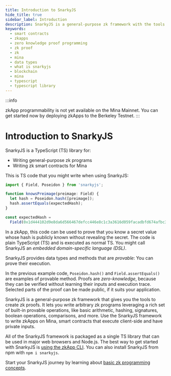 ```yaml
---
title: Introduction to SnarkyJS
hide_title: true
sidebar_label: Introduction
description: SnarkyJS is a general-purpose zk framework with the tools to create zk proofs. SnarkyJS is a TypeScript library for writing general-purpose zk programs and writing zk smart contracts for Mina.
keywords:
  - smart contracts
  - zkapps
  - zero knowledge proof programming
  - zk proof
  - zk
  - mina 
  - data types
  - what is snarkyjs
  - blockchain
  - mina
  - typescript
  - typescript library
---
```


:::info

zkApp programmability is not yet available on the Mina Mainnet. You can get started now by deploying zkApps to the Berkeley Testnet.
:::

# Introduction to SnarkyJS

SnarkyJS is a TypeScript (TS) library for:

- Writing general-purpose zk programs
- Writing zk smart contracts for Mina

This is TS code that you might write when using SnarkyJS:

```ts
import { Field, Poseidon } from 'snarkyjs';

function knowsPreimage(preimage: Field) {
  let hash = Poseidon.hash([preimage]);
  hash.assertEquals(expectedHash);
}

const expectedHash =
  Field(0x1d444102d9e8da6d566467defcc446e8c1c3a3616d059facadbfd674afbc37ecn);
```

In a zkApp, this code can be used to prove that you know a secret value whose hash is publicly known without revealing the secret.
The code is plain TypeScript (TS) and is executed as normal TS. You might call SnarkyJS an _embedded domain-specific language (DSL)_.

SnarkyJS provides data types and methods that are _provable_: You can prove their execution. 

In the previous example code, `Poseidon.hash()` and `Field.assertEquals()` are examples of provable method. Proofs are _zero-knowledge_, because they can be verified without learning their inputs and execution trace. Selected parts of the proof can be made public, if it suits your application.

SnarkyJS is a general-purpose zk framework that gives you the tools to create zk proofs. It lets you write arbitrary zk programs leveraging a rich set of built-in provable operations, like basic arithmetic, hashing, signatures, boolean operations, comparisons, and more. Use the SnarkyJS framework to write zkApps on Mina, smart contracts that execute client-side and have private inputs.

All of the SnarkyJS framework is packaged as a single TS library that can be used in major web browsers and Node.js. The best way to get started with SnarkyJS is [using the zkApp CLI](./how-to-write-a-zkapp). You can also install SnarkyJS from npm with `npm i snarkyjs`.

Start your SnarkyJS journey by learning about [basic zk programming concepts](./snarkyjs/basic-concepts).